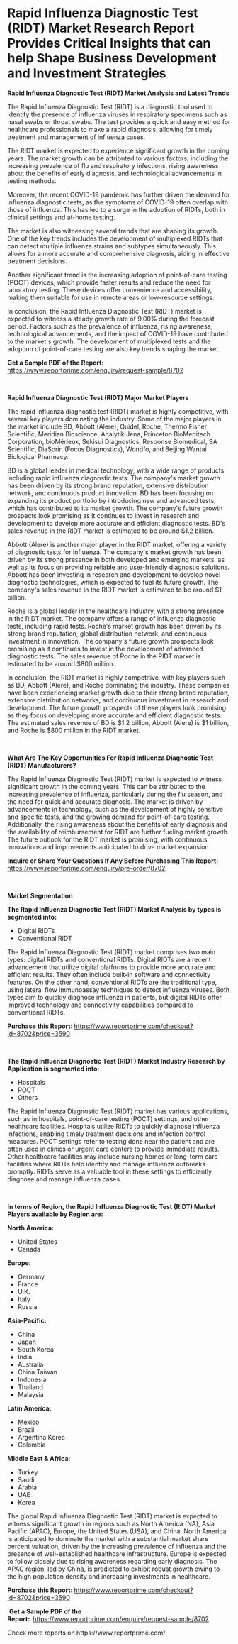 <p><h1>Rapid Influenza Diagnostic Test (RIDT) Market Research Report Provides Critical Insights that can help Shape Business Development and Investment Strategies</h1></p><p><strong>Rapid Influenza Diagnostic Test (RIDT) Market Analysis and Latest Trends</strong></p>
<p><p>The Rapid Influenza Diagnostic Test (RIDT) is a diagnostic tool used to identify the presence of influenza viruses in respiratory specimens such as nasal swabs or throat swabs. The test provides a quick and easy method for healthcare professionals to make a rapid diagnosis, allowing for timely treatment and management of influenza cases.</p><p>The RIDT market is expected to experience significant growth in the coming years. The market growth can be attributed to various factors, including the increasing prevalence of flu and respiratory infections, rising awareness about the benefits of early diagnosis, and technological advancements in testing methods.</p><p>Moreover, the recent COVID-19 pandemic has further driven the demand for influenza diagnostic tests, as the symptoms of COVID-19 often overlap with those of influenza. This has led to a surge in the adoption of RIDTs, both in clinical settings and at-home testing.</p><p>The market is also witnessing several trends that are shaping its growth. One of the key trends includes the development of multiplexed RIDTs that can detect multiple influenza strains and subtypes simultaneously. This allows for a more accurate and comprehensive diagnosis, aiding in effective treatment decisions.</p><p>Another significant trend is the increasing adoption of point-of-care testing (POCT) devices, which provide faster results and reduce the need for laboratory testing. These devices offer convenience and accessibility, making them suitable for use in remote areas or low-resource settings.</p><p>In conclusion, the Rapid Influenza Diagnostic Test (RIDT) market is expected to witness a steady growth rate of 9.00% during the forecast period. Factors such as the prevalence of influenza, rising awareness, technological advancements, and the impact of COVID-19 have contributed to the market's growth. The development of multiplexed tests and the adoption of point-of-care testing are also key trends shaping the market.</p></p>
<p><strong>Get a Sample PDF of the Report:&nbsp;</strong> <a href="https://www.reportprime.com/enquiry/request-sample/8702">https://www.reportprime.com/enquiry/request-sample/8702</a></p>
<p>&nbsp;</p>
<p><strong>Rapid Influenza Diagnostic Test (RIDT) Major Market Players</strong></p>
<p><p>The rapid influenza diagnostic test (RIDT) market is highly competitive, with several key players dominating the industry. Some of the major players in the market include BD, Abbott (Alere), Quidel, Roche, Thermo Fisher Scientific, Meridian Bioscience, Analytik Jena, Princeton BioMeditech Corporation, bioMérieux, Sekisui Diagnostics, Response Biomedical, SA Scientific, DiaSorin (Focus Diagnostics), Wondfo, and Beijing Wantai Biological Pharmacy.</p><p>BD is a global leader in medical technology, with a wide range of products including rapid influenza diagnostic tests. The company's market growth has been driven by its strong brand reputation, extensive distribution network, and continuous product innovation. BD has been focusing on expanding its product portfolio by introducing new and advanced tests, which has contributed to its market growth. The company's future growth prospects look promising as it continues to invest in research and development to develop more accurate and efficient diagnostic tests. BD's sales revenue in the RIDT market is estimated to be around $1.2 billion.</p><p>Abbott (Alere) is another major player in the RIDT market, offering a variety of diagnostic tests for influenza. The company's market growth has been driven by its strong presence in both developed and emerging markets, as well as its focus on providing reliable and user-friendly diagnostic solutions. Abbott has been investing in research and development to develop novel diagnostic technologies, which is expected to fuel its future growth. The company's sales revenue in the RIDT market is estimated to be around $1 billion.</p><p>Roche is a global leader in the healthcare industry, with a strong presence in the RIDT market. The company offers a range of influenza diagnostic tests, including rapid tests. Roche's market growth has been driven by its strong brand reputation, global distribution network, and continuous investment in innovation. The company's future growth prospects look promising as it continues to invest in the development of advanced diagnostic tests. The sales revenue of Roche in the RIDT market is estimated to be around $800 million.</p><p>In conclusion, the RIDT market is highly competitive, with key players such as BD, Abbott (Alere), and Roche dominating the industry. These companies have been experiencing market growth due to their strong brand reputation, extensive distribution networks, and continuous investment in research and development. The future growth prospects of these players look promising as they focus on developing more accurate and efficient diagnostic tests. The estimated sales revenue of BD is $1.2 billion, Abbott (Alere) is $1 billion, and Roche is $800 million in the RIDT market.</p></p>
<p>&nbsp;</p>
<p><strong>What Are The Key Opportunities For Rapid Influenza Diagnostic Test (RIDT) Manufacturers?</strong></p>
<p><p>The Rapid Influenza Diagnostic Test (RIDT) market is expected to witness significant growth in the coming years. This can be attributed to the increasing prevalence of influenza, particularly during the flu season, and the need for quick and accurate diagnosis. The market is driven by advancements in technology, such as the development of highly sensitive and specific tests, and the growing demand for point-of-care testing. Additionally, the rising awareness about the benefits of early diagnosis and the availability of reimbursement for RIDT are further fueling market growth. The future outlook for the RIDT market is promising, with continuous innovations and improvements anticipated to drive market expansion.</p></p>
<p><strong>Inquire or Share Your Questions If Any Before Purchasing This Report:</strong> <a href="https://www.reportprime.com/enquiry/pre-order/8702">https://www.reportprime.com/enquiry/pre-order/8702</a></p>
<p>&nbsp;</p>
<p><strong>Market Segmentation</strong></p>
<p><strong>The Rapid Influenza Diagnostic Test (RIDT) Market Analysis by types is segmented into:</strong></p>
<p><ul><li>Digital RIDTs</li><li>Conventional RIDT</li></ul></p>
<p><p>The Rapid Influenza Diagnostic Test (RIDT) market comprises two main types: digital RIDTs and conventional RIDTs. Digital RIDTs are a recent advancement that utilize digital platforms to provide more accurate and efficient results. They often include built-in software and connectivity features. On the other hand, conventional RIDTs are the traditional type, using lateral flow immunoassay techniques to detect influenza viruses. Both types aim to quickly diagnose influenza in patients, but digital RIDTs offer improved technology and connectivity capabilities compared to conventional RIDTs.</p></p>
<p><strong>Purchase this Report:&nbsp;</strong><a href="https://www.reportprime.com/checkout?id=8702&price=3590">https://www.reportprime.com/checkout?id=8702&price=3590</a></p>
<p>&nbsp;</p>
<p><strong>The Rapid Influenza Diagnostic Test (RIDT) Market Industry Research by Application is segmented into:</strong></p>
<p><ul><li>Hospitals</li><li>POCT</li><li>Others</li></ul></p>
<p><p>The Rapid Influenza Diagnostic Test (RIDT) market has various applications, such as in hospitals, point-of-care testing (POCT) settings, and other healthcare facilities. Hospitals utilize RIDTs to quickly diagnose influenza infections, enabling timely treatment decisions and infection control measures. POCT settings refer to testing done near the patient and are often used in clinics or urgent care centers to provide immediate results. Other healthcare facilities may include nursing homes or long-term care facilities where RIDTs help identify and manage influenza outbreaks promptly. RIDTs serve as a valuable tool in these settings to efficiently diagnose and manage influenza cases.</p></p>
<p>&nbsp;</p>
<p><strong>In terms of Region, the Rapid Influenza Diagnostic Test (RIDT) Market Players available by Region are:</strong></p>
<p>
    <p> <strong> North America: </strong>
        <ul>
            <li>United States</li>
            <li>Canada</li>
        </ul>
        </p> 
    <p> <strong> Europe: </strong>
        <ul>
            <li>Germany</li>
            <li>France</li>
            <li>U.K.</li>
            <li>Italy</li>
            <li>Russia</li>
        </ul>
        </p> 
    <p> <strong> Asia-Pacific: </strong>
        <ul>
            <li>China</li>
            <li>Japan</li>
            <li>South Korea</li>
            <li>India</li>
            <li>Australia</li>
            <li>China Taiwan</li>
            <li>Indonesia</li>
            <li>Thailand</li>
            <li>Malaysia</li>
        </ul>
        </p> 
    <p> <strong> Latin America: </strong>
        <ul>
            <li>Mexico</li>
            <li>Brazil</li>
            <li>Argentina Korea</li>
            <li>Colombia</li>
        </ul>
        </p> 
    <p> <strong> Middle East & Africa: </strong>
        <ul>
            <li>Turkey</li>
            <li>Saudi</li>
            <li>Arabia</li>
            <li>UAE</li>
            <li>Korea</li>
        </ul>
    </p>
    </p>
<p><p>The global Rapid Influenza Diagnostic Test (RIDT) market is expected to witness significant growth in regions such as North America (NA), Asia Pacific (APAC), Europe, the United States (USA), and China. North America is anticipated to dominate the market with a substantial market share percent valuation, driven by the increasing prevalence of influenza and the presence of well-established healthcare infrastructure. Europe is expected to follow closely due to rising awareness regarding early diagnosis. The APAC region, led by China, is predicted to exhibit robust growth owing to the high population density and increasing investments in healthcare.</p></p>
<p><strong>Purchase this Report: </strong><a href="https://www.reportprime.com/checkout?id=8702&price=3590">https://www.reportprime.com/checkout?id=8702&price=3590</a></p>
<p>&nbsp;<strong>Get a Sample PDF of the Report:&nbsp;&nbsp;</strong><a href="https://www.reportprime.com/enquiry/request-sample/8702">https://www.reportprime.com/enquiry/request-sample/8702</a></p>
<p><strong></strong></p>
<p>Check more reports on https://www.reportprime.com/</p>